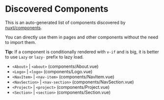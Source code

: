# Discovered Components

This is an auto-generated list of components discovered by [nuxt/components](https://github.com/nuxt/components).

You can directly use them in pages and other components without the need to import them.

**Tip:** If a component is conditionally rendered with `v-if` and is big, it is better to use `Lazy` or `lazy-` prefix to lazy load.

- `<About>` | `<about>` (components/About.vue)
- `<Logo>` | `<logo>` (components/Logo.vue)
- `<NavItem>` | `<nav-item>` (components/NavItem.vue)
- `<NavSection>` | `<nav-section>` (components/NavSection.vue)
- `<Project>` | `<project>` (components/Project.vue)
- `<Section>` | `<section>` (components/Section.vue)
